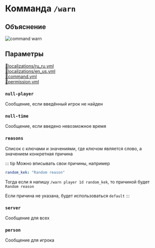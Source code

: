 <!-- #region title -->
# Комманда `/warn`
<!-- #endregion title -->

<!-- #region explanation -->
## Объяснение
![command warn](/commandwarn.png)
<!-- #endregion explanation -->

<!-- #region parameters -->
## Параметры
[:file_folder:localizations/ru_ru.yml](/docs/localizations/ru_ru/command/warn)\
[:file_folder:localizations/en_us.yml](/docs/localizations/en_us/command/warn)\
[:file_folder:command.yml](/docs/command/warn/)\
[:file_folder:permission.yml](/docs/permission/command/warn/)
<!-- #endregion parameters -->

<!-- #region localization -->
### `null-player`

Сообщение, если введённый игрок не найден

### `null-time`

Сообщение, если введено невозможное время

### `reasons`

Список с ключами и значениями, где ключом является слово, а значением конкретная причина

::: tip Можно вписывать свои причины, например
```yaml
random_kek: "Random reason"
```
Тогда если я напишу `/warn player 1d random_kek`, то причиной будет `Random reason`

Если причина не указана, будет использоваться `default`
:::

### `server`

Сообщение для всех

### `person`

Сообщение для игрока
<!-- #endregion localization -->